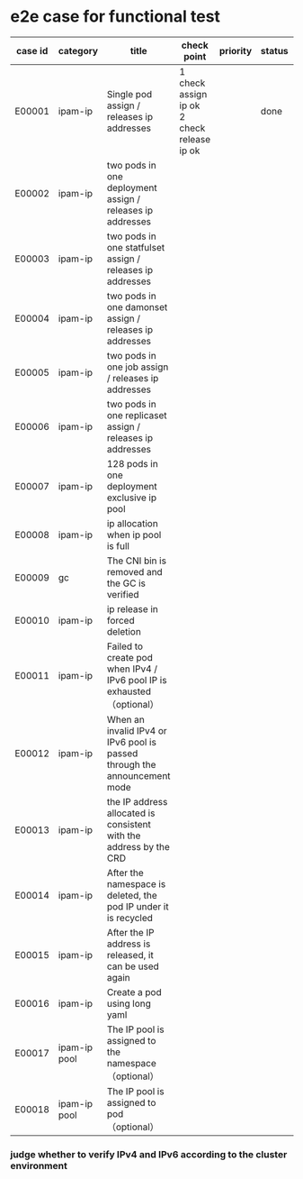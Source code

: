 # e2e case for functional test

| case id | category  | title | check point            | priority | status | other |
|---------|-----------|-------|------------------------|----------|--------|-------|
| E00001  | ipam-ip   | Single pod assign / releases ip addresses |1 check assign ip ok <br> 2 check release ip ok|        | done   |       |
| E00002  | ipam-ip |  two pods in one deployment  assign / releases ip addresses | | | | |
| E00003  | ipam-ip |  two pods in one statfulset  assign / releases ip addresses | | | | |
| E00004  | ipam-ip |  two pods in one damonset  assign / releases ip addresses   | | | | |
| E00005  | ipam-ip |  two pods in one job  assign / releases ip addresses | | | | |
| E00006  | ipam-ip |  two pods in one replicaset  assign / releases ip addresses | | | | |
| E00007  | ipam-ip | 128 pods in one deployment exclusive ip pool | | | | |
| E00008  | ipam-ip | ip allocation when ip pool is full | | | | |
| E00009  | gc | The CNI bin is removed and the GC is verified | | | | |
| E00010  | ipam-ip | ip release in forced deletion | | | | |
| E00011  | ipam-ip | Failed to create pod when IPv4 / IPv6 pool IP is exhausted <br>（optional） | | | | |
| E00012  | ipam-ip | When an invalid IPv4 or IPv6 pool is passed through the announcement mode | | | | |
| E00013  | ipam-ip | the IP address allocated is consistent with the address  by the CRD | | | | |
| E00014  | ipam-ip | After the namespace is deleted, the pod IP under it is recycled | | | | |
| E00015  | ipam-ip | After the IP address is released, it can be used again | | | | |
| E00016  | ipam-ip | Create a pod using long yaml | | | | |
| E00017  | ipam-ip pool | The IP pool is assigned to the namespace <br>（optional） | | | | |
| E00018  | ipam-ip pool |  The IP pool is assigned to pod <br>（optional） | | | | |

### judge whether to verify IPv4 and IPv6 according to the cluster environment ###